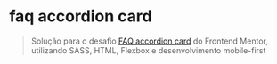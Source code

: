 # faq accordion card
> Solução para o desafio [FAQ accordion card](https://www.frontendmentor.io/challenges/faq-accordion-card-XlyjD0Oam) do Frontend Mentor, utilizando SASS, HTML, Flexbox e desenvolvimento mobile-first
